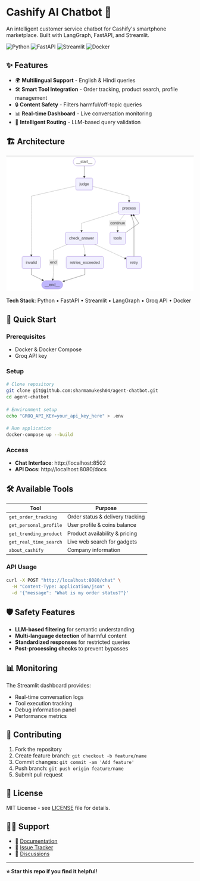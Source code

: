 # Cashify AI Chatbot 🤖

An intelligent customer service chatbot for Cashify's smartphone marketplace. Built with LangGraph, FastAPI, and Streamlit.

![Python](https://img.shields.io/badge/python-v3.11+-blue.svg)
![FastAPI](https://img.shields.io/badge/FastAPI-005571?logo=fastapi)
![Streamlit](https://img.shields.io/badge/Streamlit-FF4B4B?logo=streamlit&logoColor=white)
![Docker](https://img.shields.io/badge/docker-%230db7ed.svg?logo=docker&logoColor=white)

## ✨ Features

- 🌍 **Multilingual Support** - English & Hindi queries
- 🛠️ **Smart Tool Integration** - Order tracking, product search, profile management  
- 🔒 **Content Safety** - Filters harmful/off-topic queries
- 📊 **Real-time Dashboard** - Live conversation monitoring
- 🔄 **Intelligent Routing** - LLM-based query validation

## 🏗️ Architecture

![Graph Architecture](image.png)


**Tech Stack**: Python • FastAPI • Streamlit • LangGraph • Groq API • Docker

## 🚀 Quick Start

### Prerequisites
- Docker & Docker Compose
- Groq API key

### Setup
```bash
# Clone repository
git clone git@github.com:sharmamukesh04/agent-chatbot.git
cd agent-chatbot

# Environment setup
echo "GROQ_API_KEY=your_api_key_here" > .env

# Run application
docker-compose up --build
```

### Access
- **Chat Interface**: http://localhost:8502
- **API Docs**: http://localhost:8080/docs

## 🛠️ Available Tools

| Tool | Purpose |
|------|---------|
| `get_order_tracking` | Order status & delivery tracking |
| `get_personal_profile` | User profile & coins balance |
| `get_trending_product` | Product availability & pricing |
| `get_real_time_search` | Live web search for gadgets |
| `about_cashify` | Company information |


### API Usage
```bash
curl -X POST "http://localhost:8080/chat" \
  -H "Content-Type: application/json" \
  -d '{"message": "What is my order status?"}'
```

## 🛡️ Safety Features

- **LLM-based filtering** for semantic understanding
- **Multi-language detection** of harmful content
- **Standardized responses** for restricted queries
- **Post-processing checks** to prevent bypasses

## 📊 Monitoring

The Streamlit dashboard provides:
- Real-time conversation logs
- Tool execution tracking  
- Debug information panel
- Performance metrics

## 🤝 Contributing

1. Fork the repository
2. Create feature branch: `git checkout -b feature/name`
3. Commit changes: `git commit -am 'Add feature'`
4. Push branch: `git push origin feature/name`
5. Submit pull request

## 📄 License

MIT License - see [LICENSE](LICENSE) file for details.

## 🙋‍♂️ Support

- 📖 [Documentation](docs/)
- 🐛 [Issue Tracker](https://github.com/sharmamukesh04/agent-chatbot/issues)
- 💬 [Discussions](https://github.com/sharmamukesh04/agent-chatbot/discussions)

---

**⭐ Star this repo if you find it helpful!**